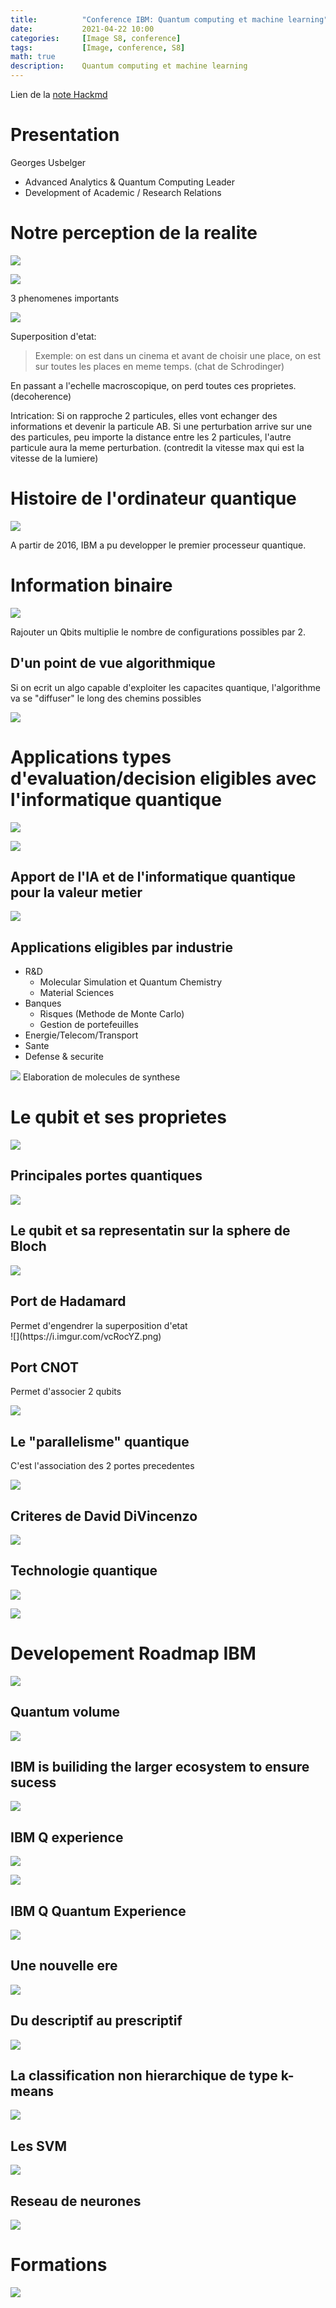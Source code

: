 ```yaml
---
title:          "Conference IBM: Quantum computing et machine learning"
date:           2021-04-22 10:00
categories:     [Image S8, conference]
tags:           [Image, conference, S8]
math: true
description:    Quantum computing et machine learning
---
```

Lien de la [note Hackmd](https://hackmd.io/@lemasymasa/S1i1TsRUu)

# Presentation
Georges Usbelger
- Advanced Analytics & Quantum Computing Leader
- Development of Academic / Research Relations

# Notre perception de la realite
![](https://i.imgur.com/QbMrfM8.png)

![](https://i.imgur.com/XdKUP2o.png)

<div class="alert alert-info" role="alert" markdown="1">
3 phenomenes importants
</div>

![](https://i.imgur.com/E4WMvQ9.png)

Superposition d'etat:
> Exemple: on est dans un cinema et avant de choisir une place, on est sur toutes les places en meme temps. (chat de Schrodinger)

En passant a l'echelle macroscopique, on perd toutes ces proprietes. (decoherence)

Intrication:
Si on rapproche 2 particules, elles vont echanger des informations et devenir la particule AB. Si une perturbation arrive sur une des particules, peu importe la distance entre les 2 particules, l'autre particule aura la meme perturbation. (contredit la vitesse max qui est la vitesse de la lumiere)

# Histoire de l'ordinateur quantique
![](https://i.imgur.com/lBNmEYM.png)

A partir de 2016, IBM a pu developper le premier processeur quantique.

# Information binaire
![](https://i.imgur.com/VKUkcaV.png)

Rajouter un Qbits multiplie le nombre de configurations possibles par 2.

## D'un point de vue algorithmique
Si on ecrit un algo capable d'exploiter les capacites quantique, l'algorithme va se "diffuser" le long des chemins possibles

![](https://i.imgur.com/5P9OV44.png)

# Applications types d'evaluation/decision eligibles avec l'informatique quantique

![](https://i.imgur.com/i9kAUuM.png)

![](https://i.imgur.com/2gniQiw.png)

## Apport de l'IA et de l'informatique quantique pour la valeur metier
![](https://i.imgur.com/eKjnxCl.png)

## Applications eligibles par industrie
- R&D
    - Molecular Simulation et Quantum Chemistry
    - Material Sciences
- Banques
    - Risques (Methode de Monte Carlo)
    - Gestion de portefeuilles
- Energie/Telecom/Transport
- Sante
- Defense & securite

![](https://i.imgur.com/BYihAO1.png)
Elaboration de molecules de synthese

# Le qubit et ses proprietes
![](https://i.imgur.com/w20UADD.png)

## Principales portes quantiques
![](https://i.imgur.com/UpaMaYP.png)

## Le qubit et sa representatin sur la sphere de Bloch
![](https://i.imgur.com/z6zseY9.png)

## Port de Hadamard
<div class="alert alert-info" role="alert" markdown="1">
Permet d'engendrer la superposition d'etat
</div>
![](https://i.imgur.com/vcRocYZ.png)

## Port CNOT
<div class="alert alert-info" role="alert" markdown="1">
Permet d'associer 2 qubits
</div>

![](https://i.imgur.com/hhDQr7B.png)

## Le "parallelisme" quantique
<div class="alert alert-info" role="alert" markdown="1">
C'est l'association des 2 portes precedentes
</div>

![](https://i.imgur.com/fThF1q9.png)

## Criteres de David DiVincenzo
![](https://i.imgur.com/2389PM2.png)

## Technologie quantique
![](https://i.imgur.com/cdZy53u.png)

![](https://i.imgur.com/pZVrVWA.png)

# Developement Roadmap IBM
![](https://i.imgur.com/dIKaLaZ.png)

## Quantum volume
![](https://i.imgur.com/9E63HcI.png)

## IBM is builiding the larger ecosystem to ensure sucess

![](https://i.imgur.com/2leLxPD.png)

## IBM Q experience
![](https://i.imgur.com/4cTNmPa.png)

![](https://i.imgur.com/uBBWumO.png)

## IBM Q Quantum Experience
![](https://i.imgur.com/4AvkFIJ.png)

## Une nouvelle ere
![](https://i.imgur.com/IcJ60lg.png)

## Du descriptif au prescriptif
![](https://i.imgur.com/5ohCXUZ.png)

## La classification non hierarchique de type k-means
![](https://i.imgur.com/z1H0dg7.png)

## Les SVM
![](https://i.imgur.com/k3WuRIX.png)

## Reseau de neurones
![](https://i.imgur.com/NbSu44f.png)

# Formations
![](https://i.imgur.com/72fq4Kt.png)
